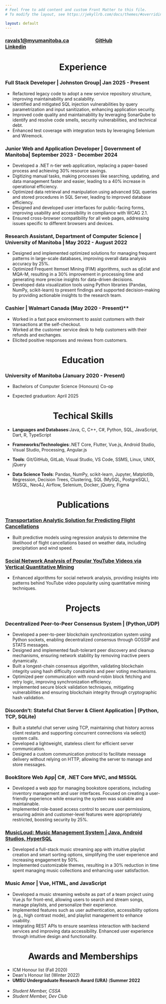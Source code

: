 ```yaml
---
# Feel free to add content and custom Front Matter to this file.
# To modify the layout, see https://jekyllrb.com/docs/themes/#overriding-theme-defaults

layout: default
---
```

<!--# **<center>Sanskar Raval </center>**-->

###  [ravals1@myumanitoba.ca](mailto:ravals1@myumanitoba.ca) &nbsp;&nbsp;&nbsp;&nbsp;&nbsp;&nbsp;&nbsp;&nbsp;&nbsp;&nbsp;&nbsp;&nbsp;&nbsp;&nbsp;&nbsp;&nbsp;&nbsp;&nbsp;&nbsp;&nbsp; [GitHub](https://github.com/sanksarraval) &nbsp;&nbsp;&nbsp;&nbsp;&nbsp;&nbsp;&nbsp;&nbsp;&nbsp;&nbsp;&nbsp;&nbsp;&nbsp;&nbsp;&nbsp;&nbsp;&nbsp;&nbsp;&nbsp;&nbsp;&nbsp;&nbsp;&nbsp;&nbsp;&nbsp;&nbsp;&nbsp;&nbsp; [Linkedin](https://www.linkedin.com/in/sanskar-raval) 

# **<center>Experience</center>**
### Full Stack Developer | Johnston Group| Jan 2025 - Present

  - Refactored legacy code to adopt a new service repository structure, improving maintainability and scalability.
  - Identified and mitigated SQL injection vulnerabilities by query parametrization and input sanitization, enhancing application security.
  - Improved code quality and maintainability by leveraging SonarQube to identify and resolve code smells, security vulnerabilities, and technical debt.
  - Enhanced test coverage with integration tests by leveraging Selenium and Wiremock.

### Junior Web and Application Developer | Government of Manitoba| September 2023 - December 2024 

  - Developed a .NET n-tier web application, replacing a paper-based process and achieving 30\% resource savings.
  - Digitizing manual tasks, making processes like searching, updating, and data management faster and easier, leading to a 40% increase in operational efficiency.
  - Optimized data retrieval and manipulation using advanced SQL queries and stored procedures in SQL Server, leading to improved database efficiency.
  - Designed and developed user interfaces for public-facing forms, improving usability and accessibility in compliance with WCAG 2.1.
  - Ensured cross-browser compatibility for all web pages, addressing issues specific to different browsers and devices.
  <!-- - Developing a robust user authentication and authorization features, enhancing the application’s security framework. -->
   
### Research Assistant, Department of Computer Science | University of Manitoba | May 2022 - August 2022

  - Designed and implemented optimized solutions for managing frequent patterns in large-scale databases, improving overall data analysis accuracy by 25%.
  - Optimized Frequent Itemset Mining (FIM) algorithms, such as qEclat and MQA-M, resulting in a 30% improvement in processing time and generating more precise insights for data-driven decisions.
  - Developed data visualization tools using Python libraries (Pandas, NumPy, scikit-learn) to present findings and supported decision-making by providing actionable insights to the research team.

### Cashier | Walmart Canada (May 2020 - Present)**

  - Worked in a fast pace environment to assist customers with their transactions at the self-checkout.
  - Worked at the customer service desk to help customers with their refunds and exchanges.
  - Elicited positive responses and reviews from customers.

# **<center>Education </center>**

  

### University of Manitoba (January 2020 - Present)

-  Bachelors of Computer Science (Honours) Co-op

- Expected graduation: April 2025

# <center>Techical Skills</center>

-  **Languages and Databases**:Java, C, C++, C\#, Python, SQL, JavaScript, Dart, R, TypeScript 

-  **Frameworks/Technologies**:.NET Core, Flutter, Vue.js, Android Studio, Visual Studio, Processing, Angular.js

-  **Tools**: Git/GitHub, GitLab, Visual Studio, VS Code, SSMS, Linux, UNIX, jQuery

-  **Data Science Tools**: Pandas, NumPy, scikit-learn, Jupyter, Matplotlib, Regression, Decision Trees, Clustering, SQL (MySQL, PostgreSQL), MSSQL, Neo4J, Airflow, Selenium, Docker, jQuery, Figma


# **<center> Publications </center>**

### [Transportation Analytic Solution for Predicting Flight Cancellations](https://ieeexplore.ieee.org/document/10229353) 
  - Built predictive models using regression analysis to determine the likelihood of flight cancellations based on weather data, including precipitation and wind speed.
 
### [Social Network Analysis of Popular YouTube Videos via Vertical Quantitative Mining](https://ieeexplore.ieee.org/document/10068640) 
  - Enhanced algorithms for social network analysis, providing insights into patterns behind YouTube video popularity using quantitative mining techniques.

# **<center>Projects</center>**

### Decentralized Peer-to-Peer Consensus System | (Python,UDP) 
  - Developed a peer-to-peer blockchain synchronization system using Python sockets, enabling decentralized consensus through GOSSIP and STATS messages.
  - Designed and implemented fault-tolerant peer discovery and cleanup mechanisms, ensuring network stability by removing inactive peers dynamically.
  - Built a longest-chain consensus algorithm, validating blockchain integrity using hash difficulty constraints and peer voting mechanisms.
  - Optimized peer communication with round-robin block fetching and retry logic, improving synchronization efficiency.
  - Implemented secure block validation techniques, mitigating vulnerabilities and ensuring blockchain integrity through cryptographic hash validation.
    
### Discordn’t: Stateful Chat Server & Client Application | (Python, TCP, SQLite) 
  - Built a stateful chat server using TCP, maintaining chat history across client restarts and supporting concurrent connections via select() system calls.
  - Developed a lightweight, stateless client for efficient server communication.
  - Designed a custom communication protocol to facilitate message delivery without relying on HTTP, allowing the server to manage and store messages.

### BookStore Web App| C#, .NET Core MVC, and MSSQL 
  - Developed a web app for managing bookstore operations, including inventory management and user interfaces. Focused on creating a user-friendly experience while ensuring the system was scalable and maintainable.
  - Implemented role-based access control to secure user permissions, ensuring admin and customer-level features were appropriately restricted, boosting security by 25%.

### [MusicLoud: Music Management System | Java, Android Studios, HyperSQL ](https://github.com/sanksarraval/MusicLoud) 
  - Developed a full-stack music streaming app with intuitive playlist creation and smart sorting options, simplifying the user experience and increasing engagement by 50%.
  - Implemented customizable themes, resulting in a 30% reduction in time spent managing music collections and enhancing user satisfaction.

### Music Amor | Vue, HTML, and JavaScript
  - Developed a music streaming website as part of a team project using Vue.js for front-end, allowing users to search and stream songs, manage playlists, and personalize their experience.
  - Implemented features such as user authentication, accessibility options (e.g., high contrast mode), and playlist management to enhance usability.
  - Integrating REST APIs to ensure seamless interaction with backend services and improving data accessibility. Enhanced user experience through intuitive design and functionality.
 
<!--
- Conway's Game of Life:(C / _Course Assignment_)

	- Independently created a zero-player game for the course assignment, in which the current state of the board completely determines each step.
	- It is played on an infinite 2D grid of square cells. At any time, each cell is either populated or unpopulated.
	- The project is based on the idea that a population requires a certain size to thrive, and can expand if they are large enough, but cannot become so dense that they overtax its local resources.

-->
# **<center>Awards and Memberships</center>**

- ICM Honour list (Fall 2020)
- Dean's Honour list (Winter 2022)
-  **UMSU Undergraduate Research Award (URA)** (**Summer 2022**
<br/><br/>
-  _Student Member, CSSA_
-  _Student Member, Dev Club_



